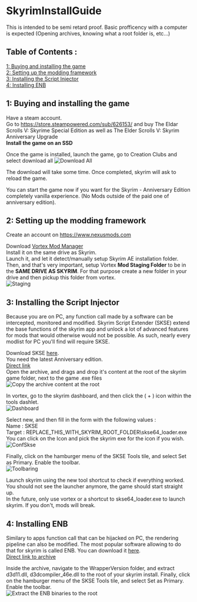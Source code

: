 # SkyrimInstallGuide

This is intended to be semi retard proof. Basic profficency with a computer is expected (Opening archives, knowing what a root folder is, etc...)        

## Table of Contents : 

[1: Buying and installing the game](#1-buying-and-installing-the-game)                
[2: Setting up the modding framework](#2-setting-up-the-modding-framework)                     
[3: Installing the Script Injector](#3-installing-the-script-injector)         
[4: Installing ENB](#4-installing-enb)         

## 1: Buying and installing the game 
  
Have a steam account.           
Go to https://store.steampowered.com/sub/626153/ and buy The Eldar Scrolls V: Skyrime Special Edition as well as The Elder Scrolls V: Skyrim Anniversary Upgrade                    
**Install the game on an SSD**                

Once the game is installed, launch the game, go to Creation Clubs and select download all 
![Download All](https://drive.google.com/uc?id=1c2pkRK_YGjiiyhdU9AbFUL07AfdAriTz)

The download will take some time. Once completed, skyrim will ask to reload the game.

You can start the game now if you want for the Skyrim - Anniversary Edition completely vanilla experience. (No Mods outside of the paid one of anniversary edition).

## 2: Setting up the modding framework   
   
Create an account on https://www.nexusmods.com   
   
Download [Vortex Mod Manager](https://www.nexusmods.com/about/vortex/)                
Install it on the same drive as Skyrim.                
Launch it, and let it detect/manually setup Skyrim AE installation folder.              
Then, and that's very important, setup Vortex **Mod Staging Folder** to be in the **SAME DRIVE AS SKYRIM**. For that purpose create a new folder in your drive and then pickup this folder from vortex.                  
![Staging](https://drive.google.com/uc?id=17AtbueW7tl3KlcUvmdQDSgT4kxxEJyKD)

## 3: Installing the Script Injector
    
Because you are on PC, any function call made by a software can be intercepted, monitored and modified. Skyrim Script Extender (SKSE) extend the base functions of the skyrim app and unlock a lot of advanced features for mods that would otherwise would not be possible. As such, nearly every modlist for PC you'll find will require SKSE.       
       
Download SKSE [here](https://skse.silverlock.org).            
You need the latest Anniversary edition.        
[Direct link](https://skse.silverlock.org/beta/skse64_2_02_03.7z)                
Open the archive, and drags and drop it's content at the root of the skyrim game folder, next to the game .exe files     
![Copy the archive content at the root](https://drive.google.com/uc?id=1wZX5SRcOzTWviEByDnZCX9dxjhzVz4EV)      

In vortex, go to the skyrim dashboard, and then click the ( + ) icon within the tools dashlet.            
![Dashboard](https://drive.google.com/uc?id=16s83ZzmYv31P-U0cxbYJbuAB5fz2FAZf)    

Select new, and then fill in the form with the following values :             
Name : SKSE                  
Target : REPLACE_THIS_WITH_SKYRIM_ROOT_FOLDER\skse64_loader.exe                        
You can click on the Icon and pick the skyrim exe for the icon if you wish.                          
![ConfSkse](https://drive.google.com/uc?id=1CqydznTW5Pcw3rRhvvSQvm4LQxZDZJzT)              
              
Finally, click on the hamburger menu of the SKSE Tools tile, and select Set as Primary. Enable the toolbar.  
 ![Toolbaring](https://drive.google.com/uc?id=1epVnqroHlj2hHAV0vA6uPGfS-mftvTql)        

Launch skyrim using the new tool shortcut to check if everything worked. You should not see the launcher anymore, the game should start straight up.          
In the future, only use vortex or a shortcut to skse64_loader.exe to launch skyrim. If you don't, mods will break.            
           
## 4: Installing ENB   
   
Similary to apps function call that can be hijacked on PC, the rendering pipeline can also be modified. 
The most popular software allowing to do that for skyrim is called ENB. You can download it [here](http://enbdev.com/download_mod_tesskyrimse.html).      
[Direct link to archive](http://enbdev.com/enbseries_skyrimse_v0494.zip)         
            
Inside the archive, navigate to the WrapperVersion folder, and extract d3d11.dll, d3dcompiler_46e.dll to the root of your skyrim install.
Finally, click on the hamburger menu of the SKSE Tools tile, and select Set as Primary. Enable the toolbar.  
 ![Extract the ENB binaries to the root](https://drive.google.com/uc?id=1Tr4jGSF1qw4onYjbEhMpDsrGJ0FTIDCR)     

 

